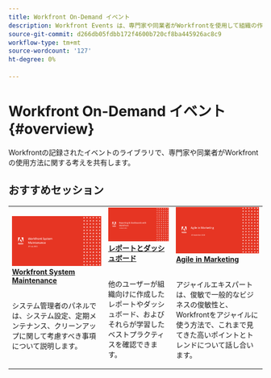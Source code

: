 ```yaml
---
title: Workfront On-Demand イベント
description: Workfront Events は、専門家や同業者がWorkfrontを使用して組織の作業を強化する方法に関する考えやアイデアを共有しているビデオライブラリです。
source-git-commit: d266db05fdbb172f4600b720cf8ba445926ac8c9
workflow-type: tm+mt
source-wordcount: '127'
ht-degree: 0%

---
```


# Workfront On-Demand イベント {#overview}

Workfrontの記録されたイベントのライブラリで、専門家や同業者がWorkfrontの使用方法に関する考えを共有します。

## おすすめセッション

<table>
  <tr>
   <td>
      <a href="user-groups/workfront-system-maintenance.md">
      <img alt="Workfront System Maintenance" src="assets/workfront-system-maintenance.png"/>
      </a>
      <div>
         <a href="user-groups/workfront-system-maintenance.md"><strong>Workfront System Maintenance</strong></a>
<!---         <br/><em>foo</em> -->
      </div>
      <p>
        <br/>
         システム管理者のパネルでは、システム設定、定期メンテナンス、クリーンアップに関して考慮すべき事項について説明します。
      </p>
    </td>
   <td>
      <a href="user-groups/reporting-and-dashboards.md">
      <img alt="レポートとダッシュボード" src="assets/reporting-and-dashboards.png"/>
      </a>
      <div>
         <a href="user-groups/reporting-and-dashboards.md"><strong>レポートとダッシュボード</strong></a>
<!---         <br/><em>foo</em> -->
      </div>
      <p>
        <br/>
         他のユーザーが組織向けに作成したレポートやダッシュボード、およびそれらが学習したベストプラクティスを確認できます。
      </p>
    </td>
   <td>
      <a href="user-groups/agile-in-marketing.md">
      <img alt="Agile in Marketing" src="assets/agile-in-marketing.png"/>
      </a>
      <div>
         <a href="user-groups/agile-in-marketing.md"><strong>Agile in Marketing</strong></a>
<!---         <br/><em>foo</em> -->
      </div>
      <p>
        <br/>
         アジャイルエキスパートは、俊敏で一般的なビジネスの俊敏性と、Workfrontをアジャイルに使う方法で、これまで見てきた高いポイントとトレンドについて話し合います。
      </p>
    </td>
  </tr>
</table>
